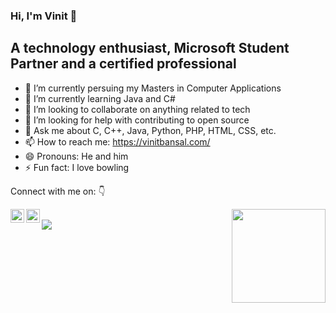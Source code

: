 ### Hi, I'm Vinit 👋

## A technology enthusiast, Microsoft Student Partner and a certified professional

- 🔭 I’m currently persuing my Masters in Computer Applications 
- 🌱 I’m currently learning Java and C#
- 👯 I’m looking to collaborate on anything related to tech
- 🤔 I’m looking for help with contributing to open source
- 💬 Ask me about C, C++, Java, Python, PHP, HTML, CSS, etc.
- 📫 How to reach me: https://vinitbansal.com/
- 😄 Pronouns: He and him
- ⚡ Fun fact: I love bowling

Connect with me on: 👇

<a href="https://www.linkedin.com/in/bansalvinitvinod/">
  <img align="left" alt="Linkedin" width="22px" src="https://cdn.jsdelivr.net/npm/simple-icons@v3/icons/linkedin.svg" />
</a>
<a href="https://www.instagram.com/bansalvinitvinod/">
  <img align="left" alt="Instagram" width="22px" src="https://cdn.jsdelivr.net/npm/simple-icons@v3/icons/instagram.svg" />
</a>
<img src = "https://lh6.googleusercontent.com/proxy/iwhKOv3tfirUNTArPiI1UTKw8gbdyY5-vElZJSDkOoQfGTVg023Jn-7sFAmUR3Sce8IKQC0zG4mus0u-mM7hyVLsYis4CufWhmaCzg" align = "right" width = 150, height = 150>
</br>
 <img src = "https://github-readme-stats.vercel.app/api?username=Apk23&&show_icons=true&title_color=ffffff&icon_color=bb2acf&text_color=daf7dc&bg_color=151515">
